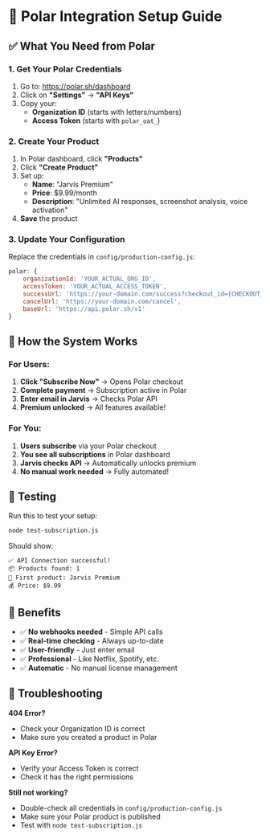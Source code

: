 # 🎯 Polar Integration Setup Guide

## ✅ What You Need from Polar

### 1. **Get Your Polar Credentials**
1. Go to: https://polar.sh/dashboard
2. Click on **"Settings"** → **"API Keys"**
3. Copy your:
   - **Organization ID** (starts with letters/numbers)
   - **Access Token** (starts with `polar_oat_`)

### 2. **Create Your Product**
1. In Polar dashboard, click **"Products"**
2. Click **"Create Product"**
3. Set up:
   - **Name**: "Jarvis Premium"
   - **Price**: $9.99/month
   - **Description**: "Unlimited AI responses, screenshot analysis, voice activation"
4. **Save** the product

### 3. **Update Your Configuration**
Replace the credentials in `config/production-config.js`:

```javascript
polar: {
    organizationId: 'YOUR_ACTUAL_ORG_ID',
    accessToken: 'YOUR_ACTUAL_ACCESS_TOKEN',
    successUrl: 'https://your-domain.com/success?checkout_id={CHECKOUT_ID}',
    cancelUrl: 'https://your-domain.com/cancel',
    baseUrl: 'https://api.polar.sh/v1'
}
```

## 🚀 How the System Works

### **For Users:**
1. **Click "Subscribe Now"** → Opens Polar checkout
2. **Complete payment** → Subscription active in Polar
3. **Enter email in Jarvis** → Checks Polar API
4. **Premium unlocked** → All features available!

### **For You:**
1. **Users subscribe** via your Polar checkout
2. **You see all subscriptions** in Polar dashboard
3. **Jarvis checks API** → Automatically unlocks premium
4. **No manual work needed** → Fully automated!

## 🧪 Testing

Run this to test your setup:
```bash
node test-subscription.js
```

Should show:
```
✅ API Connection successful!
📦 Products found: 1
🎯 First product: Jarvis Premium
💰 Price: $9.99
```

## 🎉 Benefits

- ✅ **No webhooks needed** - Simple API calls
- ✅ **Real-time checking** - Always up-to-date
- ✅ **User-friendly** - Just enter email
- ✅ **Professional** - Like Netflix, Spotify, etc.
- ✅ **Automatic** - No manual license management

## 🔧 Troubleshooting

**404 Error?**
- Check your Organization ID is correct
- Make sure you created a product in Polar

**API Key Error?**
- Verify your Access Token is correct
- Check it has the right permissions

**Still not working?**
- Double-check all credentials in `config/production-config.js`
- Make sure your Polar product is published
- Test with `node test-subscription.js`
